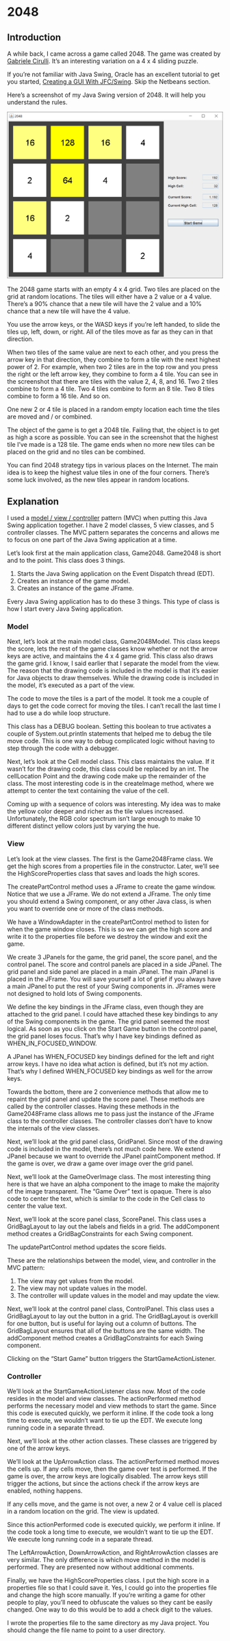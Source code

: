 # 2048

## Introduction

A while back, I came across a game called 2048. The game was created by [Gabriele Cirulli](https://play2048.co/). It’s an interesting variation on a 4 x 4 sliding puzzle.

If you’re not familiar with Java Swing, Oracle has an excellent tutorial to get you started, [Creating a GUI With JFC/Swing](https://docs.oracle.com/javase/tutorial/uiswing/index.html). Skip the Netbeans section.

Here’s a screenshot of my Java Swing version of 2048. It will help you understand the rules.

![2048 GUI](2048gui.png)

The 2048 game starts with an empty 4 x 4 grid. Two tiles are placed on the grid at random locations. The tiles will either have a 2 value or a 4 value. There’s a 90% chance that a new tile will have the 2 value and a 10% chance that a new tile will have the 4 value.

You use the arrow keys, or the WASD keys if you’re left handed, to slide the tiles up, left, down, or right. All of the tiles move as far as they can in that direction.

When two tiles of the same value are next to each other, and you press the arrow key in that direction, they combine to form a tile with the next highest power of 2. For example, when two 2 tiles are in the top row and you press the right or the left arrow key, they combine to form a 4 tile. You can see in the screenshot that there are tiles with the value 2, 4, 8, and 16. Two 2 tiles combine to form a 4 tile. Two 4 tiles combine to form an 8 tile. Two 8 tiles combine to form a 16 tile. And so on.

One new 2 or 4 tile is placed in a random empty location each time the tiles are moved and / or combined.

The object of the game is to get a 2048 tile. Failing that, the object is to get as high a score as possible. You can see in the screenshot that the highest tile I’ve made is a 128 tile. The game ends when no more new tiles can be placed on the grid and no tiles can be combined.

You can find 2048 strategy tips in various places on the Internet. The main idea is to keep the highest value tiles in one of the four corners. There’s some luck involved, as the new tiles appear in random locations.

## Explanation

I used a [model / view / controller](https://en.wikipedia.org/wiki/Model%E2%80%93view%E2%80%93controller) pattern (MVC) when putting this Java Swing application together. I have 2 model classes, 5 view classes, and 5 controller classes. The MVC pattern separates the concerns and allows me to focus on one part of the Java Swing application at a time.

Let’s look first at the main application class, Game2048.  Game2048 is short and to the point. This class does 3 things.

1. Starts the Java Swing application on the Event Dispatch thread (EDT).
2. Creates an instance of the game model.
3. Creates an instance of the game JFrame.

Every Java Swing application has to do these 3 things. This type of class is how I start every Java Swing application.

### Model

Next, let’s look at the main model class, Game2048Model.  This class keeps the score, lets the rest of the game classes know whether or not the arrow keys are active, and maintains the 4 x 4 game grid. This class also draws the game grid. I know, I said earlier that I separate the model from the view. The reason that the drawing code is included in the model is that it’s easier for Java objects to draw themselves. While the drawing code is included in the model, it’s executed as a part of the view.

The code to move the tiles is a part of the model. It took me a couple of days to get the code correct for moving the tiles. I can’t recall the last time I had to use a do while loop structure.

This class has a DEBUG boolean. Setting this boolean to true activates a couple of System.out.println statements that helped me to debug the tile move code. This is one way to debug complicated logic without having to step through the code with a debugger.

Next, let’s look at the Cell model class.  This class maintains the value. If it wasn’t for the drawing code, this class could be replaced by an int. The cellLocation Point and the drawing code make up the remainder of the class. The most interesting code is in the createImage method, where we attempt to center the text containing the value of the cell.

Coming up with a sequence of colors was interesting. My idea was to make the yellow color deeper and richer as the tile values increased. Unfortunately, the RGB color spectrum isn’t large enough to make 10 different distinct yellow colors just by varying the hue.

### View

Let’s look at the view classes. The first is the Game2048Frame class.  We get the high scores from a properties file in the constructor. Later, we’ll see the HighScoreProperties class that saves and loads the high scores.

The createPartControl method uses a JFrame to create the game window. Notice that we use a JFrame. We do not extend a JFrame. The only time you should extend a Swing component, or any other Java class, is when you want to override one or more of the class methods.

We have a WindowAdapter in the createPartControl method to listen for when the game window closes. This is so we can get the high score and write it to the properties file before we destroy the window and exit the game.

We create 3 JPanels for the game, the grid panel, the score panel, and the control panel. The score and control panels are placed in a side JPanel. The grid panel and side panel are placed in a main JPanel. The main JPanel is placed in the JFrame. You will save yourself a lot of grief if you always have a main JPanel to put the rest of your Swing components in. JFrames were not designed to hold lots of Swing components.

We define the key bindings in the JFrame class, even though they are attached to the grid panel. I could have attached these key bindings to any of the Swing components in the game. The grid panel seemed the most logical. As soon as you click on the Start Game button in the control panel, the grid panel loses focus. That’s why I have key bindings defined as WHEN_IN_FOCUSED_WINDOW.

A JPanel has WHEN_FOCUSED key bindings defined for the left and right arrow keys. I have no idea what action is defined, but it’s not my action. That’s why I defined WHEN_FOCUSED key bindings as well for the arrow keys.

Towards the bottom, there are 2 convenience methods that allow me to repaint the grid panel and update the score panel. These methods are called by the controller classes. Having these methods in the Game2048Frame class allows me to pass just the instance of the JFrame class to the controller classes. The controller classes don’t have to know the internals of the view classes.

Next, we’ll look at the grid panel class, GridPanel.  Since most of the drawing code is included in the model, there’s not much code here. We extend JPanel because we want to override the JPanel paintComponent method. If the game is over, we draw a game over image over the grid panel.

Next, we’ll look at the GameOverImage class.  The most interesting thing here is that we have an alpha component to the image to make the majority of the image transparent. The “Game Over” text is opaque. There is also code to center the text, which is similar to the code in the Cell class to center the value text.

Next, we’ll look at the score panel class, ScorePanel.  This class uses a GridBagLayout to lay out the labels and fields in a grid. The addComponent method creates a GridBagConstraints for each Swing component.

The updatePartControl method updates the score fields.

These are the relationships between the model, view, and controller in the MVC pattern:

1. The view may get values from the model.
2. The view may not update values in the model.
3. The controller will update values in the model and may update the view.

Next, we’ll look at the control panel class, ControlPanel.  This class uses a GridBagLayout to lay out the button in a grid. The GridBagLayout is overkill for one button, but is useful for laying out a column of buttons. The GridBagLayout ensures that all of the buttons are the same width. The addComponent method creates a GridBagConstraints for each Swing component.

Clicking on the “Start Game” button triggers the StartGameActionListener.

### Controller

We’ll look at the StartGameActionListener class now.  Most of the code resides in the model and view classes. The actionPerformed method performs the necessary model and view methods to start the game. Since this code is executed quickly, we perform it inline. If the code took a long time to execute, we wouldn’t want to tie up the EDT. We execute long running code in a separate thread.

Next, we’ll look at the other action classes. These classes are triggered by one of the arrow keys.

We’ll look at the UpArrowAction class.  The actionPerformed method moves the cells up. If any cells move, then the game over test is performed. If the game is over, the arrow keys are logically disabled. The arrow keys still trigger the actions, but since the actions check if the arrow keys are enabled, nothing happens.

If any cells move, and the game is not over, a new 2 or 4 value cell is placed in a random location on the grid. The view is updated.

Since this actionPerformed code is executed quickly, we perform it inline. If the code took a long time to execute, we wouldn’t want to tie up the EDT. We execute long running code in a separate thread.

The LeftArrowAction, DownArrowAction, and RightArrowAction classes are very similar. The only difference is which move method in the model is performed. They are presented now without additional comments.

Finally, we have the HighScoreProperties class. I put the high score in a properties file so that I could save it. Yes, I could go into the properties file and change the high score manually. If you’re writing a game for other people to play, you’ll need to obfuscate the values so they cant be easily changed. One way to do this would be to add a check digit to the values.

I wrote the properties file to the same directory as my Java project. You should change the file name to point to a user directory.
